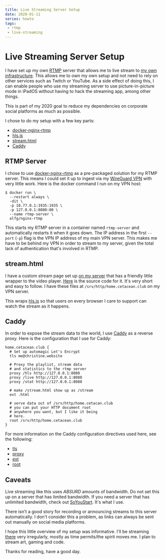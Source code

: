 ```yaml
---
title: Live Streaming Server Setup
date: 2020-01-11
series: howto
tags:
 - rtmp
 - live-streaming
---
```


# Live Streaming Server Setup

I have set up my own [RTMP][rtmp] server that allows me to live stream to [my own
infrastructure][streampage]. This allows me to own my own setup and not need to
rely on other services such as Twitch or YouTube. As a side effect of doing
this, I can enable people who use my streaming server to use picture-in-picture
mode in iPadOS without having to hack the streaming app, among other things.

This is part of my 2020 goal to reduce my dependencies on corporate social
platforms as much as possible.

[rtmp]: https://en.wikipedia.org/wiki/Real-Time_Messaging_Protocol
[streampage]: https://home.cetacean.club/stream

I chose to do my setup with a few key parts:

- [docker-nginx-rtmp][docker-rtmp]
- [hls.js][hlsjs]
- [stream.html][streamhtml]
- [Caddy][caddy]

[docker-rtmp]: https://github.com/alfg/docker-nginx-rtmp
[hlsjs]: https://hls-js.netlify.com/demo/
[streamhtml]: https://gist.github.com/Xe/fadf1100a8152a3f328fc07522cf8176
[caddy]: https://caddyserver.com

## RTMP Server

I chose to use [docker-nginx-rtmp][docker-rtmp] as a pre-packaged solution for
my RTMP server. This means I could set it up to ingest via my [WireGuard
VPN][sts-wireguard] with very little work. Here is the docker command I run on
my VPN host:

[sts-wireguard]: https://christine.website/blog/series/site-to-site-wireguard

```console
$ docker run \
  --restart always \
  -dit \
  -p 10.77.0.1:1935:1935 \
  -p 127.0.0.1:8080:80 \
  --name rtmp-server \
  alfg/nginx-rtmp
```

This starts my RTMP server in a container named `rtmp-server` and automatically
restarts it when it goes down. The IP address in the first `--port` (`-p`) flag
is the VPN IP address of my main VPN server. This makes me have to be behind my
VPN in order to stream to my server, given the total lack of authentication
that's involved in RTMP.

## stream.html

I have a custom stream page set up [on my server][streampage] that has a
friendly little wrapper to the video player. [Here][streamhtml] is the source
code for it. It's very short and easy to follow. I have these files at
`/srv/http/home.cetacean.club` on my VPN server.

This wraps [hls.js][hlsjs] so that users on every browser I care to support can
watch the stream as it happens. 

## Caddy

In order to expose the stream data to the world, I use [Caddy][caddy] as a
reverse proxy. Here is the configuration that I use for Caddy:

```
home.cetacean.club {
  # Set up automagic Let's Encrypt
  tls me@christine.website

  # Proxy the playlist, stream data 
  # and statistics to the rtmp server
  proxy /hls http://127.0.0.1:8080
  proxy /live http://127.0.0.1:8080
  proxy /stat http://127.0.0.1:8080

  # make /stream.html show up as /stream
  ext .html
  
  # serve data out of /srv/http/home.cetacan.club
  # you can put your HTTP document root
  # anywhere you want, but I like it being
  # here.
  root /srv/http/home.cetacean.club
}
```

For more information on the Caddy configuration directives used here, see the
following:

- [tls](https://caddyserver.com/v1/docs/tls)
- [proxy](https://caddyserver.com/v1/docs/proxy)
- [ext](https://caddyserver.com/v1/docs/ext)
- [root](https://caddyserver.com/v1/docs/root)

## Caveats

Live streaming like this uses _ABSURD_ amounts of bandwidth. Do not set this up
on a server that has limited bandwidth. If you need a server that has unlimited
bandwidth, check out [SoYouStart][sys]. It's what I use.

[sys]: https://www.soyoustart.com/ca/en/

There isn't a good story for recording or announcing streams to this server
automatically. I don't consider this a problem, as links can always be sent out
manually on social media platforms.

I hope this little overview of my setup was informative. I'll be
streaming [there][streampage] very irregularly, mostly as time permits/the
spirit moves me. I plan to stream art, gaming and code.

Thanks for reading, have a good day.
